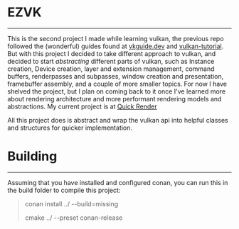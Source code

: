 # EZVK
***

This is the second project I made while learning vulkan, the previous repo followed the (wonderful) guides found at [vkguide.dev](https://vkguide.dev) and [vulkan-tutorial](https://vulkan-tutorial.com).
But with this project I decided to take different approach to vulkan, and decided to start *abstracting* different parts of vulkan, such as Instance creation, Device creation, layer and extension management, command buffers, renderpasses and subpasses, window creation and presentation, framebuffer assembly, and a couple of more smaller topics. For now I have shelved the project, but I plan on coming back to it once I've learned more about rendering architecture and more performant rendering models and abstractions. My current project is at [Quick Render](https://github.com/mrdudeman1111/QuickRender)

All this project does is abstract and wrap the vulkan api into helpful classes and structures for quicker implementation.

# Building
***

Assuming that you have installed and configured conan, you can run this in the build folder to compile this project:

> conan install ../ --build=missing
>
> cmake ../ --preset conan-release

